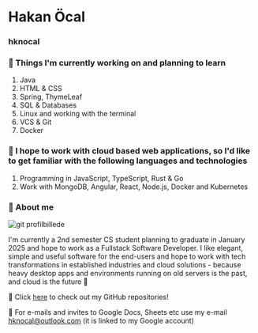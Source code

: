 # Hakan Öcal
### hknocal
### 📖 Things I'm currently working on and planning to learn
1. Java
2. HTML & CSS
3. Spring, ThymeLeaf
4. SQL & Databases
5. Linux and working with the terminal
6. VCS & Git
7. Docker
### :whale: I hope to work with cloud based web applications, so I'd like to get familiar with the following languages and technologies
1. Programming in JavaScript, TypeScript, Rust & Go
2. Work with MongoDB, Angular, React, Node.js, Docker and Kubernetes

### 👤 About me

![git profilbillede](https://user-images.githubusercontent.com/112850166/215467839-1fccb204-fc69-4199-a530-421b670cfe46.jpg)

I'm currently a 2nd semester CS student planning to graduate in January 2025 and hope to work as a Fullstack Software Developer. I like elegant, simple and useful software for the end-users and hope to work with tech transformations in established industries and cloud solutions - because heavy desktop apps and environments running on old servers is the past, and cloud is the future :rocket:

🔗 Click [here](https://github.com/hknocal?tab=repositories) to check out my GitHub repositories!

📧 For e-mails and invites to Google Docs, Sheets etc use my e-mail <hknocal@outlook.com> (it is linked to my Google account)

